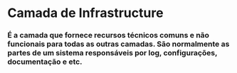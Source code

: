 # Camada de Infrastructure

### É a camada que fornece recursos técnicos comuns e não funcionais para todas as outras camadas. São normalmente as partes de um sistema responsáveis por log, configurações, documentação e etc.
